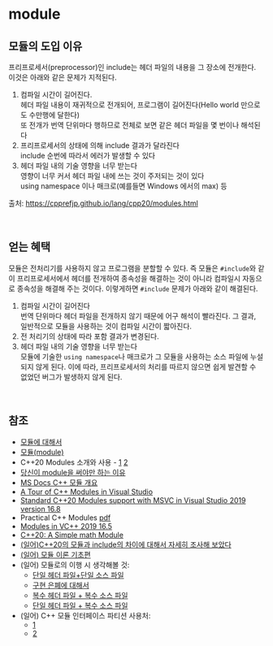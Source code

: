 # module
  
## 모듈의 도입 이유  
프리프로세서(preprocessor)인 include는 헤더 파일의 내용을 그 장소에 전개한다. 이것은 아래와 같은 문제가 지적된다.    
  
1. 컴파일 시간이 길어진다.  
    헤더 파일 내용이 재귀적으로 전개되어, 프로그램이 길어진다(Hello world 만으로도 수만행에 달한다)  
    또 전개가 번역 단위마다 행하므로 전체로 보면 같은 헤더 파일을 몇 번이나 해석된다  
2. 프리프로세서의 상태에 의해 include 결과가 달라진다  
    include 순번에 따라서 에러가 발생할 수 있다  
3. 헤더 파일 내의 기술 영향을 너무 받는다   
    영향이 너무 커서 헤더 파일 내에 쓰는 것이 주저되는 것이 있다  
    using namespace 이나 매크로(예를들면 Windows 에서의 max) 등  
      
출처: https://cpprefjp.github.io/lang/cpp20/modules.html  
  
<br>       
  
## 얻는 혜택  
모듈은 전처리기를 사용하지 않고 프로그램을 분할할 수 있다. 즉 모듈은 `#include`와 같이 프리프로세서에서 헤더를 전개하여 종속성을 해결하는 것이 아니라 컴파일시 자동으로 종속성을 해결해 주는 것이다. 이렇게하면 `#include` 문제가 아래와 같이 해결된다.    
    
1. 컴파일 시간이 길어진다  
    번역 단위마다 헤더 파일을 전개하지 않기 때문에 어구 해석이 빨라진다. 그 결과, 일반적으로 모듈을 사용하는 것이 컴파일 시간이 짧아진다.  
2. 전 처리기의 상태에 따라 포함 결과가 변경된다.
3. 헤더 파일 내의 기술 영향을 너무 받는다   
    모듈에 기술한 `using namespace`나 매크로가 그 모듈을 사용하는 소스 파일에 누설되지 않게 된다. 이에 따라, 프리프로세서의 처리를 따르지 않으면 쉽게 발견할 수 없었던 버그가 발생하지 않게 된다.    
  
<br>  
   
## 참조
- [모듈에 대해서](https://docs.google.com/document/d/18USNv9vlIvuzURRjS44QzqdgM9mEicLm06FevA3FpfU/edit?usp=sharing )
- [모듈(module)](https://kukuta.tistory.com/389 )
- C++20 Modules 소개와 사용 - [1](https://openmynotepad.tistory.com/78)   [2](https://openmynotepad.tistory.com/79)
- [당신이 module을 써야만 하는 이유](https://kukuta.tistory.com/393 )
- [MS Docs C++ 모듈 개요](https://docs.microsoft.com/ko-kr/cpp/cpp/modules-cpp?view=msvc-160)
- [A Tour of C++ Modules in Visual Studio](https://devblogs.microsoft.com/cppblog/a-tour-of-cpp-modules-in-visual-studio/ )
- [Standard C++20 Modules support with MSVC in Visual Studio 2019 version 16.8](https://devblogs.microsoft.com/cppblog/standard-c20-modules-support-with-msvc-in-visual-studio-2019-version-16-8/ )
- Practical C++ Modules [pdf](https://github.com/CppCon/CppCon2019/blob/master/Presentations/practical_cpp_modules/practical_cpp_modules__boris_kolpackov__cppcon_2019.pdf )
- [Modules in VC++ 2019 16.5](https://mariusbancila.ro/blog/2020/05/07/modules-in-vc-2019-16-5/ )
- [C++20: A Simple math Module](http://www.modernescpp.com/index.php/cpp20-a-first-module )  
- [(일어)C++20의 모듈과 include의 차이에 대해서 자세히 조사해 보았다](https://logicalbeat.jp/blog/6223/) 
- [(일어) 모듈 이론 기초편](https://onihusube.hatenablog.com/entry/2019/07/07/025446  )  
- (일어) 모듈로의 이행 시 생각해볼 것: 
    - [단일 헤더 파일+단일 소스 파일](https://zenn.dev/onihusube/articles/299ed7a3bc6062068fdd) 
    - [구현 은폐에 대해서](https://zenn.dev/onihusube/articles/7f1a6253b0683458b9d0) 
    - [복수 헤더 파일 + 복수 소스 파일](https://zenn.dev/onihusube/articles/98a0fce9827fa87a88d3) 
    - [단일 헤더 파일 + 복수 소스 파일](https://zenn.dev/onihusube/articles/0202ca564da2c3f5f98a )
- (일어) C++ 모듈 인터페이스 파티션 사용처: 
    - [1](https://zenn.dev/uyamae/articles/0acaee53777832 )  
    - [2](https://zenn.dev/uyamae/articles/51074bc5cff43b )

   
